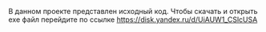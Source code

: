 В данном проекте представлен исходный код. Чтобы скачать и открыть exe файл перейдите по ссылке https://disk.yandex.ru/d/UiAUW1_CSlcUSA 
